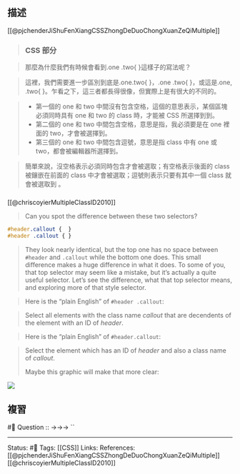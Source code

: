 




## 描述


[[@pjchenderJiShuFenXiangCSSZhongDeDuoChongXuanZeQiMultiple]]
> ### CSS 部分

> 那麼為什麼我們有時候會看到.one .two{ }這樣子的寫法呢？  
  
> 這裡，我們需要進一步區別到底是.one.two{ }，.one .two{ }，或這是.one, .two{ }。乍看之下，這三者都長得很像，但實際上是有很大的不同的。  
  

> -   第一個的 one 和 two 中間沒有包含空格，這個的意思表示，某個區塊必須同時具有 one 和 two 的 class 時，才能被 CSS 所選擇到到。
> -   第二個的 one 和 two 中間包含空格，意思是指，我必須要是在 one 裡面的 two，才會被選擇到。
> -   第三個的 one 和 two 中間包含逗號，意思是指 class 中有 one 或 two，都會被編輯器所選擇到。

>   簡單來說，沒空格表示必須同時包含才會被選取；有空格表示後面的 class 被鑲嵌在前面的 class 中才會被選取；逗號則表示只要有其中一個 class 就會被選取到 。




### 
[[@chriscoyierMultipleClassID2010]]

> Can you spot the difference between these two selectors?

```css
#header.callout {  }
#header .callout { }
```

> They look nearly identical, but the top one has no space between `#header` and `.callout` while the bottom one does. This small difference makes a huge difference in what it does. To some of you, that top selector may seem like a mistake, but it’s actually a quite useful selector. Let’s see the difference, what that top selector means, and exploring more of that style selector.

> Here is the “plain English” of `#header .callout`:

> Select all elements with the class name _callout_ that are decendents of the element with an ID of _header_.

>Here is the “plain English” of `#header.callout`:

> Select the element which has an ID of _header_ and also a class name of _callout_.
>
> Maybe this graphic will make that more clear:

![](https://i0.wp.com/css-tricks.com/wp-content/uploads/2021/04/classplusid.png?resize=570%2C190&ssl=1)


### 




## 複習
#🧠 Question :: ->->-> ``

---
Status: #🌱 
Tags:
[[CSS]]
Links:
References:
[[@pjchenderJiShuFenXiangCSSZhongDeDuoChongXuanZeQiMultiple]]
[[@chriscoyierMultipleClassID2010]]